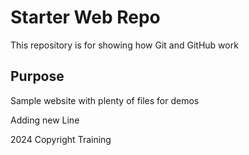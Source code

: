 # Starter Web Repo

This repository is for showing how Git and GitHub work

## Purpose

Sample website with plenty of files for demos

Adding new Line

2024 Copyright Training
